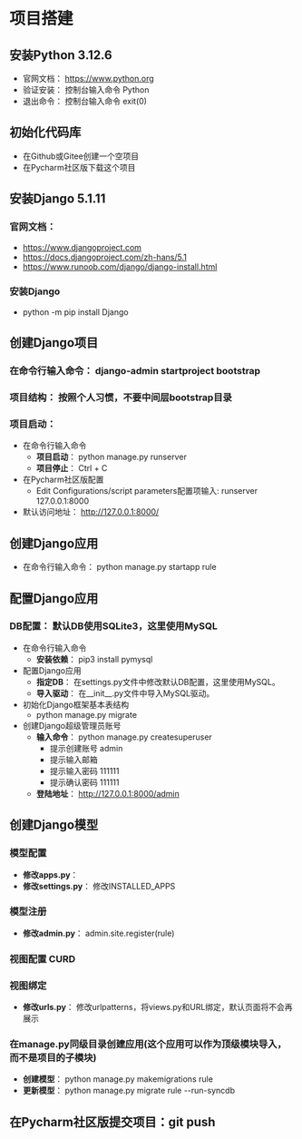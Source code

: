 # 项目搭建

## 安装Python 3.12.6
   - 官网文档： https://www.python.org 
   - 验证安装： 控制台输入命令 Python
   - 退出命令： 控制台输入命令 exit(0)

## 初始化代码库
   - 在Github或Gitee创建一个空项目
   - 在Pycharm社区版下载这个项目

## 安装Django 5.1.11
### 官网文档：
   - https://www.djangoproject.com
   - https://docs.djangoproject.com/zh-hans/5.1
   - https://www.runoob.com/django/django-install.html
### 安装Django
   - python -m pip install Django

## 创建Django项目
### 在命令行输入命令： django-admin startproject bootstrap
### 项目结构： 按照个人习惯，不要中间层bootstrap目录
### 项目启动： 
   - 在命令行输入命令
      - **项目启动**： python manage.py runserver
      - **项目停止**： Ctrl + C
   - 在Pycharm社区版配置
      - Edit Configurations/script parameters配置项输入: runserver 127.0.0.1:8000
   - 默认访问地址： http://127.0.0.1:8000/

## 创建Django应用
   - 在命令行输入命令： python manage.py startapp rule

## 配置Django应用
### DB配置： 默认DB使用SQLite3，这里使用MySQL
   - 在命令行输入命令
      - **安装依赖**： pip3 install pymysql
   - 配置Django应用
      - **指定DB**： 在settings.py文件中修改默认DB配置，这里使用MySQL。
      - **导入驱动**： 在__init__.py文件中导入MySQL驱动。
   - 初始化Django框架基本表结构
      - python manage.py migrate
   - 创建Django超级管理员账号
      - **输入命令**： python manage.py createsuperuser
         - 提示创建账号 admin
         - 提示输入邮箱 
         - 提示输入密码 111111
         - 提示确认密码 111111
      - **登陆地址**： http://127.0.0.1:8000/admin

## 创建Django模型
### 模型配置
   - **修改apps.py**： 
   - **修改settings.py**： 修改INSTALLED_APPS
### 模型注册
   - **修改admin.py**： admin.site.register(rule)
### 视图配置 CURD
### 视图绑定
   - **修改urls.py**：  修改urlpatterns，将views.py和URL绑定，默认页面将不会再展示
### 在manage.py同级目录创建应用(这个应用可以作为顶级模块导入，而不是项目的子模块)
   - **创建模型**： python manage.py makemigrations rule
   - **更新模型**： python manage.py migrate rule --run-syncdb

## 在Pycharm社区版提交项目：git push
